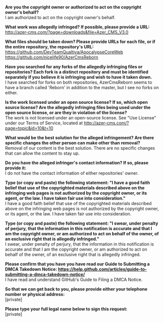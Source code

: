 **Are you the copyright owner or authorized to act on the copyright owner's behalf?**  
I am authorized to act on the copyright owner's behalf.

**What work was allegedly infringed? If possible, please provide a URL:**  
http://azer-cms.com/?page=downloads&file=Azer_CMS_V3.0

**What files should be taken down? Please provide URLs for each file, or if the entire repository, the repository's URL:**  
https://github.com/DevTeamQualtiva/ApocalypseCoreWeb  
https://github.com/nicelife90/AzerCmsReborn

**Have you searched for any forks of the allegedly infringing files or repositories? Each fork is a distinct repository and must be identified separately if you believe it is infringing and wish to have it taken down.**  
I have searched for forks on both repositories, AzerCmsReborn seems to have a branch called 'Reborn' in addition to the master, but I see no forks on either.

**Is the work licensed under an open source license? If so, which open source license? Are the allegedly infringing files being used under the open source license, or are they in violation of the license?**  
The work is not licensed under an open-source license. See "Use License" under our Terms of Service, located at http://azer-cms.com/?page=topic&id=10&t=10

**What would be the best solution for the alleged infringement? Are there specific changes the other person can make other than removal?**  
Removal of our content is the best solution. There are no specific changes that can allow the content to stay up.

**Do you have the alleged infringer's contact information? If so, please provide it:**  
I do not have the contact information of either repositories' owner.

**Type (or copy and paste) the following statement: "I have a good faith belief that use of the copyrighted materials described above on the infringing web pages is not authorized by the copyright owner, or its agent, or the law. I have taken fair use into consideration."**  
I have a good faith belief that use of the copyrighted materials described above on the infringing web pages is not authorized by the copyright owner, or its agent, or the law. I have taken fair use into consideration.

**Type (or copy and paste) the following statement: "I swear, under penalty of perjury, that the information in this notification is accurate and that I am the copyright owner, or am authorized to act on behalf of the owner, of an exclusive right that is allegedly infringed."**  
I swear, under penalty of perjury, that the information in this notification is accurate and that I am the copyright owner, or am authorized to act on behalf of the owner, of an exclusive right that is allegedly infringed.

**Please confirm that you have you have read our Guide to Submitting a DMCA Takedown Notice: https://help.github.com/articles/guide-to-submitting-a-dmca-takedown-notice/**  
I have read and understand GitHub's Guide to Filing a DMCA Notice.

**So that we can get back to you, please provide either your telephone number or physical address:**  
[private]

**Please type your full legal name below to sign this request:**  
[private]
